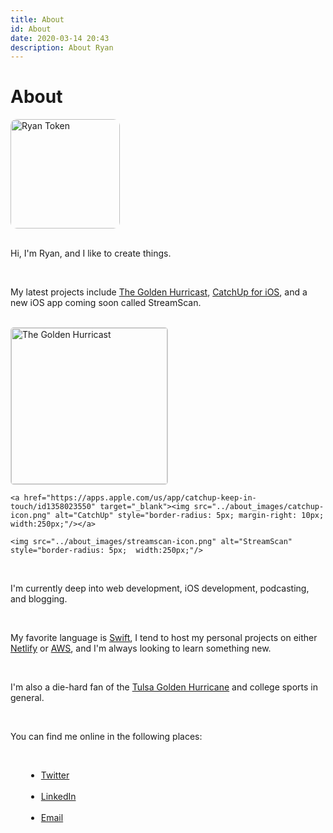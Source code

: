 ```yaml
---
title: About
id: About
date: 2020-03-14 20:43
description: About Ryan
---
```


<div>
<h1> About </h1>
<img src="../about_images/ryan-full.jpeg" alt="Ryan Token" style="border-radius: 10px; width:175px;"/>
</div>

<br />

Hi, I'm Ryan, and I like to create things.

<br />

My latest projects include <a href="https://thegoldenhurricast.com" target="_blank">The Golden Hurricast</a>, <a href="https://apps.apple.com/us/app/catchup-keep-in-touch/id1358023550" target="_blank">CatchUp for iOS</a>, and a new iOS app coming soon called StreamScan.

<br />

<div>
    <a href="https://thegoldenhurricast.com" target="_blank"><img src="../about_images/TGH-icon.png" alt="The Golden Hurricast" style="border-radius: 5px; border: 1px solid lightgrey; margin-right: 10px; width:250px;"/></a>

    <a href="https://apps.apple.com/us/app/catchup-keep-in-touch/id1358023550" target="_blank"><img src="../about_images/catchup-icon.png" alt="CatchUp" style="border-radius: 5px; margin-right: 10px; width:250px;"/></a>

    <img src="../about_images/streamscan-icon.png" alt="StreamScan" style="border-radius: 5px;  width:250px;"/>
</div>

<br />

I'm currently deep into web development, iOS development, podcasting, and blogging.

<br />

My favorite language is <a href="https://developer.apple.com/swift/" target="_blank">Swift</a>, I tend to host my personal projects on either <a href="https://www.netlify.com/" target="_blank">Netlify</a> or <a href="https://aws.amazon.com" target="_blank">AWS</a>, and I'm always looking to learn something new.

<br />

I'm also a die-hard fan of the <a href="https://tulsahurricane.com" target="_blank">Tulsa Golden Hurricane</a> and college sports in general.

<br />

You can find me online in the following places:

<br />

<div>
<ul style="margin-left: 25px">
<li> <a href="https://twitter.com/_ryantoken" target="_blank">Twitter</a> </li>
<br />
<li> <a href="https://linkedin.com/in/ryantoken" target="_blank">LinkedIn</a> </li>
<br />
<li><a href="mailto: ryantoken@gmail.com">Email</a> </li>
</ul>
</div>
